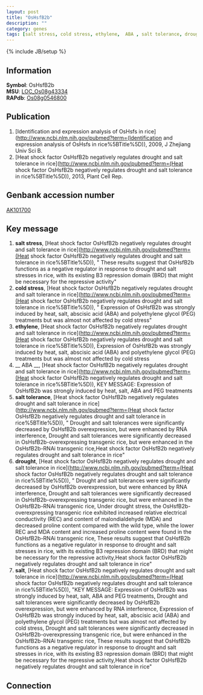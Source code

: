 ```yaml
---
layout: post
title: "OsHsfB2b"
description: ""
category: genes
tags: [salt stress, cold stress, ethylene,  ABA , salt tolerance, drought, salt]
---
```

{% include JB/setup %}

## Information
__Symbol__: OsHsfB2b  
__MSU__: [LOC_Os08g43334](http://rice.plantbiology.msu.edu/cgi-bin/ORF_infopage.cgi?orf=LOC_Os08g43334)  
__RAPdb__: [Os08g0546800](http://rapdb.dna.affrc.go.jp/viewer/gbrowse_details/irgsp1?name=Os08g0546800)  

## Publication
1. [Identification and expression analysis of OsHsfs in rice](http://www.ncbi.nlm.nih.gov/pubmed?term=(Identification and expression analysis of OsHsfs in rice%5BTitle%5D)), 2009, J Zhejiang Univ Sci B.
2. [Heat shock factor OsHsfB2b negatively regulates drought and salt tolerance in rice](http://www.ncbi.nlm.nih.gov/pubmed?term=(Heat shock factor OsHsfB2b negatively regulates drought and salt tolerance in rice%5BTitle%5D)), 2013, Plant Cell Rep.

## Genbank accession number
[AK101700](http://www.ncbi.nlm.nih.gov/nuccore/AK101700)

## Key message
1. __salt stress__, [Heat shock factor OsHsfB2b negatively regulates drought and salt tolerance in rice](http://www.ncbi.nlm.nih.gov/pubmed?term=(Heat shock factor OsHsfB2b negatively regulates drought and salt tolerance in rice%5BTitle%5D)), " These results suggest that OsHsfB2b functions as a negative regulator in response to drought and salt stresses in rice, with its existing B3 repression domain (BRD) that might be necessary for the repressive activity"
2. __cold stress__, [Heat shock factor OsHsfB2b negatively regulates drought and salt tolerance in rice](http://www.ncbi.nlm.nih.gov/pubmed?term=(Heat shock factor OsHsfB2b negatively regulates drought and salt tolerance in rice%5BTitle%5D)), " Expression of OsHsfB2b was strongly induced by heat, salt, abscisic acid (ABA) and polyethylene glycol (PEG) treatments but was almost not affected by cold stress"
3. __ethylene__, [Heat shock factor OsHsfB2b negatively regulates drought and salt tolerance in rice](http://www.ncbi.nlm.nih.gov/pubmed?term=(Heat shock factor OsHsfB2b negatively regulates drought and salt tolerance in rice%5BTitle%5D)),  Expression of OsHsfB2b was strongly induced by heat, salt, abscisic acid (ABA) and polyethylene glycol (PEG) treatments but was almost not affected by cold stress
4. __ ABA __, [Heat shock factor OsHsfB2b negatively regulates drought and salt tolerance in rice](http://www.ncbi.nlm.nih.gov/pubmed?term=(Heat shock factor OsHsfB2b negatively regulates drought and salt tolerance in rice%5BTitle%5D)), KEY MESSAGE: Expression of OsHsfB2b was strongly induced by heat, salt, ABA and PEG treatments
5. __salt tolerance__, [Heat shock factor OsHsfB2b negatively regulates drought and salt tolerance in rice](http://www.ncbi.nlm.nih.gov/pubmed?term=(Heat shock factor OsHsfB2b negatively regulates drought and salt tolerance in rice%5BTitle%5D)), " Drought and salt tolerances were significantly decreased by OsHsfB2b overexpression, but were enhanced by RNA interference, Drought and salt tolerances were significantly decreased in OsHsfB2b-overexpressing transgenic rice, but were enhanced in the OsHsfB2b-RNAi transgenic rice,Heat shock factor OsHsfB2b negatively regulates drought and salt tolerance in rice"
6. __drought__, [Heat shock factor OsHsfB2b negatively regulates drought and salt tolerance in rice](http://www.ncbi.nlm.nih.gov/pubmed?term=(Heat shock factor OsHsfB2b negatively regulates drought and salt tolerance in rice%5BTitle%5D)), " Drought and salt tolerances were significantly decreased by OsHsfB2b overexpression, but were enhanced by RNA interference, Drought and salt tolerances were significantly decreased in OsHsfB2b-overexpressing transgenic rice, but were enhanced in the OsHsfB2b-RNAi transgenic rice, Under drought stress, the OsHsfB2b-overexpressing transgenic rice exhibited increased relative electrical conductivity (REC) and content of malondialdehyde (MDA) and decreased proline content compared with the wild type, while the lower REC and MDA content and increased proline content were found in the OsHsfB2b-RNAi transgenic rice, These results suggest that OsHsfB2b functions as a negative regulator in response to drought and salt stresses in rice, with its existing B3 repression domain (BRD) that might be necessary for the repressive activity,Heat shock factor OsHsfB2b negatively regulates drought and salt tolerance in rice"
7. __salt__, [Heat shock factor OsHsfB2b negatively regulates drought and salt tolerance in rice](http://www.ncbi.nlm.nih.gov/pubmed?term=(Heat shock factor OsHsfB2b negatively regulates drought and salt tolerance in rice%5BTitle%5D)), "KEY MESSAGE: Expression of OsHsfB2b was strongly induced by heat, salt, ABA and PEG treatments, Drought and salt tolerances were significantly decreased by OsHsfB2b overexpression, but were enhanced by RNA interference, Expression of OsHsfB2b was strongly induced by heat, salt, abscisic acid (ABA) and polyethylene glycol (PEG) treatments but was almost not affected by cold stress, Drought and salt tolerances were significantly decreased in OsHsfB2b-overexpressing transgenic rice, but were enhanced in the OsHsfB2b-RNAi transgenic rice, These results suggest that OsHsfB2b functions as a negative regulator in response to drought and salt stresses in rice, with its existing B3 repression domain (BRD) that might be necessary for the repressive activity,Heat shock factor OsHsfB2b negatively regulates drought and salt tolerance in rice"

## Connection


